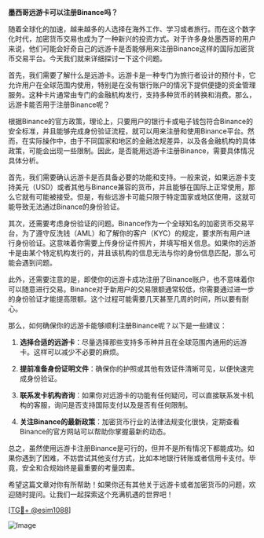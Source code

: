 **墨西哥远游卡可以注册Binance吗？**

随着全球化的加速，越来越多的人选择在海外工作、学习或者旅行。而在这个数字化时代，加密货币交易也成为了一种新兴的投资方式。对于许多身处墨西哥的用户来说，他们可能会好奇自己的远游卡是否能够用来注册Binance这样的国际加密货币交易平台。今天我们就来详细探讨一下这个问题。

首先，我们需要了解什么是远游卡。远游卡是一种专门为旅行者设计的预付卡，它允许用户在全球范围内使用，特别是在没有银行账户的情况下提供便捷的资金管理服务。这种卡片通常由专门的金融机构发行，支持多种货币的转换和消费。那么，远游卡能否用于注册Binance呢？

根据Binance的官方政策，理论上，只要用户的银行卡或电子钱包符合Binance的安全标准，并且能够完成身份验证流程，就可以用来注册和使用Binance平台。然而，在实际操作中，由于不同国家和地区的金融法规差异，以及各金融机构的具体政策，可能会出现一些限制。因此，是否能用远游卡注册Binance，需要具体情况具体分析。

首先，我们需要确认远游卡是否具备必要的功能和支持。一般来说，如果远游卡支持美元（USD）或者其他与Binance兼容的货币，并且能够在国际上正常使用，那么它就有可能被接受。但是，有些远游卡可能只限于特定国家或地区使用，这就可能导致无法通过Binance的身份验证。

其次，还需要考虑身份验证的问题。Binance作为一个全球知名的加密货币交易平台，为了遵守反洗钱（AML）和了解你的客户（KYC）的规定，要求所有用户进行身份验证。这意味着你需要上传身份证件照片，并填写相关信息。如果你的远游卡是由某个特定机构发行的，并且该机构的信息无法与你的身份信息匹配，那么可能会遇到问题。

此外，还需要注意的是，即使你的远游卡成功注册了Binance账户，也不意味着你可以随意进行交易。Binance对于新用户的交易限额通常较低，你需要通过进一步的身份验证才能提高限额。这个过程可能需要几天甚至几周的时间，所以要有耐心。

那么，如何确保你的远游卡能够顺利注册Binance呢？以下是一些建议：

1. **选择合适的远游卡**：尽量选择那些支持多币种并且在全球范围内通用的远游卡。这样可以减少不必要的麻烦。

2. **提前准备身份证明文件**：确保你的护照或其他有效证件清晰可见，以便快速完成身份验证。

3. **联系发卡机构咨询**：如果你对远游卡的功能有任何疑问，可以直接联系发卡机构的客服，询问是否支持国际支付以及是否有任何限制。

4. **关注Binance的最新政策**：加密货币行业的法律法规变化很快，定期查看Binance的官方网站可以帮助你掌握最新的动态。

总之，虽然使用远游卡注册Binance是可行的，但并不是所有情况下都能成功。如果你遇到了困难，不妨尝试其他支付方式，比如本地银行转账或者信用卡支付。毕竟，安全和合规始终是最重要的考量因素。

希望这篇文章对你有所帮助！如果你还有其他关于远游卡或者加密货币的问题，欢迎随时提问。让我们一起探索这个充满机遇的世界吧！

[[TG💪+ @esim1088](https://t.me/s/esim1088)]

![Image](https://i.postimg.cc/4NQfJmqS/Snipaste-2025-05-13-00-14-12.png)